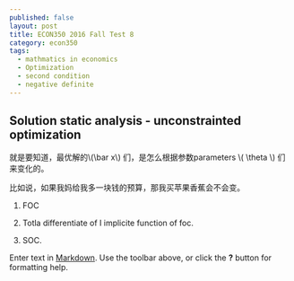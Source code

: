 ```yaml
---
published: false
layout: post
title: ECON350 2016 Fall Test 8
category: econ350
tags:
  - mathmatics in economics
  - Optimization
  - second condition
  - negative definite
---
```




## Solution static analysis - unconstrainted optimization

就是要知道，最优解的\\(\bar x\\) 们，是怎么根据参数parameters \\( \theta \\) 们来变化的。

比如说，如果我妈给我多一块钱的预算，那我买苹果香蕉会不会变。

 1. FOC 
 
 2. Totla differentiate of I implicite function of foc.
 
 3. SOC.
 
 

Enter text in [Markdown](http://daringfireball.net/projects/markdown/). Use the toolbar above, or click the **?** button for formatting help.
